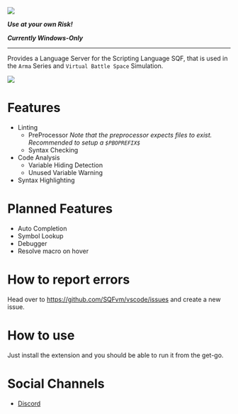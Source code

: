 ![](https://raw.githubusercontent.com/SQFvm/vscode/master/clients/vscode/assets/readme/indev_preview.png)

***Use at your own Risk!***

***Currently Windows-Only***

- - - -

Provides a Language Server for the Scripting Language SQF, that is used in the `Arma` Series and `Virtual Battle Space` Simulation.


![](https://raw.githubusercontent.com/SQFvm/vscode/master/clients/vscode/assets/readme/variable_not_defined.gif)

# Features
* Linting
    * PreProcessor *Note that the preprocessor expects files to exist. Recommended to setup a `$PBOPREFIX$`*
    * Syntax Checking
* Code Analysis
    * Variable Hiding Detection
    * Unused Variable Warning
* Syntax Highlighting

# Planned Features
* Auto Completion
* Symbol Lookup
* Debugger
* Resolve macro on hover

# How to report errors
Head over to https://github.com/SQFvm/vscode/issues and create a new issue.

# How to use
Just install the extension and you should be able to run it from the get-go.

# Social Channels
* [Discord](https://discord.gg/5uQYWQu)